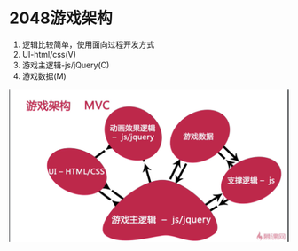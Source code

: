 # 2048游戏架构


1. 逻辑比较简单，使用面向过程开发方式
2. UI-html/css(V)
3. 游戏主逻辑-js/jQuery(C)
4. 游戏数据(M)

![游戏架构](img/游戏架构.png)